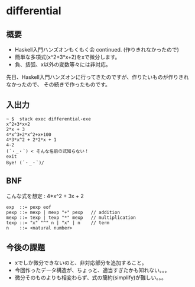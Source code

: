 # differential

## 概要

- Haskell入門ハンズオンもくもく会 continued. (作りきれなかったので)
- 簡単な多項式(x^2+3*x+2)をxで微分します。
- 負、括弧、x以外の変数等々には非対応。

先日、Haskell入門ハンズオンに行ってきたのですが、作りたいものが作りきれなかったので、
その続きで作ったものです。

## 入出力

```
~ $  stack exec differential-exe
x^2+3*x+2
2*x + 3
4*x^3+2*x^2+x+100
4*3*x^2 + 2*2*x + 1
4-2
(´・_・`) < そんな名前の式知らない！
exit
Bye! (´・_・`)/
```

## BNF

こんな式を想定 : 4*x^2 + 3x + 2

```
exp  ::= pexp eof
pexp ::= mexp | mexp "+" pexp   // addition
mexp ::= texp | texp "*" mexp   // multiplication
texp ::= "x" "^" n | "x" | n    // term
n    ::= <natural number>
```

## 今後の課題

- xでしか微分できないのと、非対応部分を追加すること。
- 今回作ったデータ構造が、ちょっと、適当すぎたかも知れない。。。
- 微分そのものよりも相変わらず、式の簡約(simplify)が難しい。。。
